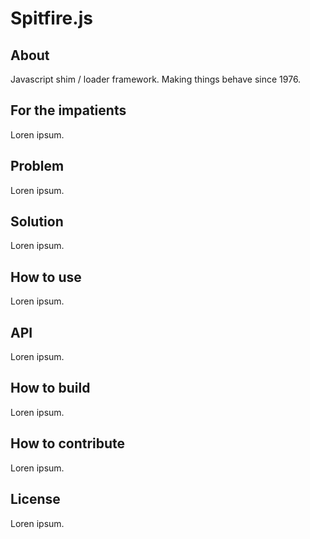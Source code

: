 Spitfire.js
=============

About
-------------

Javascript shim / loader framework. Making things behave since 1976.

For the impatients
-------------

Loren ipsum.

Problem
-------------

Loren ipsum.

Solution
-------------

Loren ipsum.

How to use
-------------

Loren ipsum.

API
-------------

Loren ipsum.

How to build
-------------

Loren ipsum.

How to contribute
-------------

Loren ipsum.

License
-------------

Loren ipsum.

